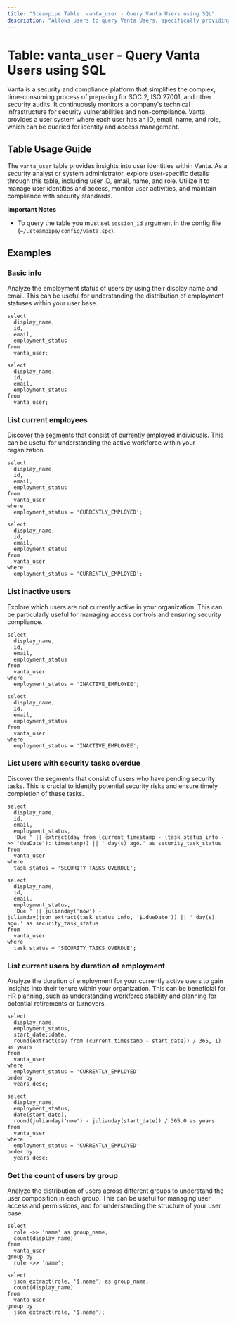 ```yaml
---
title: "Steampipe Table: vanta_user - Query Vanta Users using SQL"
description: "Allows users to query Vanta Users, specifically providing information about each user's ID, email, name, and role. This assists in managing user identities and access within the Vanta platform."
---
```


# Table: vanta_user - Query Vanta Users using SQL

Vanta is a security and compliance platform that simplifies the complex, time-consuming process of preparing for SOC 2, ISO 27001, and other security audits. It continuously monitors a company's technical infrastructure for security vulnerabilities and non-compliance. Vanta provides a user system where each user has an ID, email, name, and role, which can be queried for identity and access management.

## Table Usage Guide

The `vanta_user` table provides insights into user identities within Vanta. As a security analyst or system administrator, explore user-specific details through this table, including user ID, email, name, and role. Utilize it to manage user identities and access, monitor user activities, and maintain compliance with security standards.

**Important Notes**
- To query the table you must set `session_id` argument in the config file (`~/.steampipe/config/vanta.spc`).

## Examples

### Basic info
Analyze the employment status of users by using their display name and email. This can be useful for understanding the distribution of employment statuses within your user base.

```sql+postgres
select
  display_name,
  id,
  email,
  employment_status
from
  vanta_user;
```

```sql+sqlite
select
  display_name,
  id,
  email,
  employment_status
from
  vanta_user;
```

### List current employees
Discover the segments that consist of currently employed individuals. This can be useful for understanding the active workforce within your organization.

```sql+postgres
select
  display_name,
  id,
  email,
  employment_status
from
  vanta_user
where
  employment_status = 'CURRENTLY_EMPLOYED';
```

```sql+sqlite
select
  display_name,
  id,
  email,
  employment_status
from
  vanta_user
where
  employment_status = 'CURRENTLY_EMPLOYED';
```

### List inactive users
Explore which users are not currently active in your organization. This can be particularly useful for managing access controls and ensuring security compliance.

```sql+postgres
select
  display_name,
  id,
  email,
  employment_status
from
  vanta_user
where
  employment_status = 'INACTIVE_EMPLOYEE';
```

```sql+sqlite
select
  display_name,
  id,
  email,
  employment_status
from
  vanta_user
where
  employment_status = 'INACTIVE_EMPLOYEE';
```

### List users with security tasks overdue
Discover the segments that consist of users who have pending security tasks. This is crucial to identify potential security risks and ensure timely completion of these tasks.

```sql+postgres
select
  display_name,
  id,
  email,
  employment_status,
  'Due ' || extract(day from (current_timestamp - (task_status_info ->> 'dueDate')::timestamp)) || ' day(s) ago.' as security_task_status
from
  vanta_user
where
  task_status = 'SECURITY_TASKS_OVERDUE';
```

```sql+sqlite
select
  display_name,
  id,
  email,
  employment_status,
  'Due ' || julianday('now') - julianday(json_extract(task_status_info, '$.dueDate')) || ' day(s) ago.' as security_task_status
from
  vanta_user
where
  task_status = 'SECURITY_TASKS_OVERDUE';
```

### List current users by duration of employment
Analyze the duration of employment for your currently active users to gain insights into their tenure within your organization. This can be beneficial for HR planning, such as understanding workforce stability and planning for potential retirements or turnovers.

```sql+postgres
select
  display_name,
  employment_status,
  start_date::date,
  round(extract(day from (current_timestamp - start_date)) / 365, 1) as years
from
  vanta_user
where
  employment_status = 'CURRENTLY_EMPLOYED'
order by
  years desc;
```

```sql+sqlite
select
  display_name,
  employment_status,
  date(start_date),
  round(julianday('now') - julianday(start_date)) / 365.0 as years
from
  vanta_user
where
  employment_status = 'CURRENTLY_EMPLOYED'
order by
  years desc;
```

### Get the count of users by group
Analyze the distribution of users across different groups to understand the user composition in each group. This can be useful for managing user access and permissions, and for understanding the structure of your user base.

```sql+postgres
select
  role ->> 'name' as group_name,
  count(display_name)
from
  vanta_user
group by
  role ->> 'name';
```

```sql+sqlite
select
  json_extract(role, '$.name') as group_name,
  count(display_name)
from
  vanta_user
group by
  json_extract(role, '$.name');
```